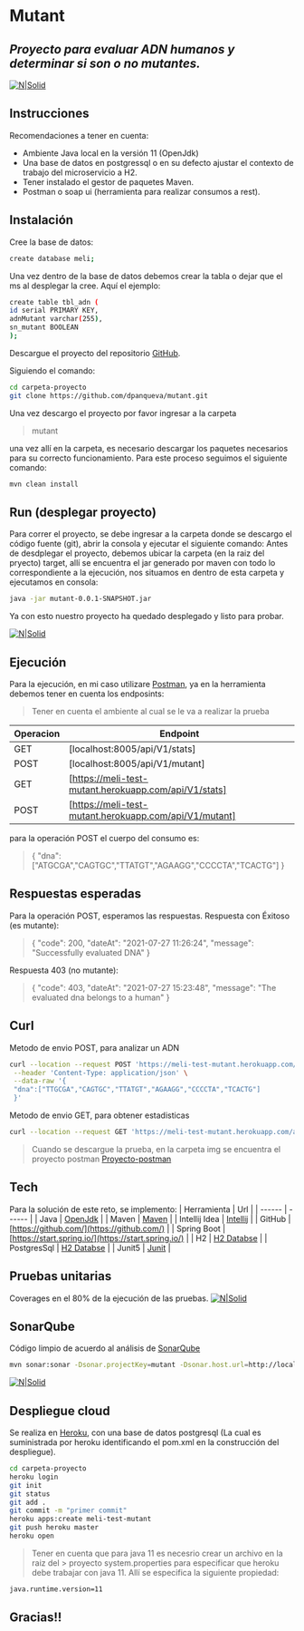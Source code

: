 # Mutant
## _Proyecto para evaluar ADN humanos y determinar si son o no mutantes._

[![N|Solid](https://github.com/dpanqueva/mutant/blob/main/img/sombra.png)]()

## Instrucciones
Recomendaciones a tener en cuenta:
- Ambiente Java local en la versión 11 (OpenJdk)
- Una base de datos en postgressql o en su defecto ajustar el contexto de trabajo del microservicio a H2.
- Tener instalado el gestor de paquetes Maven.
- Postman o soap ui (herramienta para realizar consumos a rest).

## Instalación

Cree la base de datos:
```sh
create database meli;
```

Una vez dentro de la base de datos debemos crear la tabla o dejar que el ms al desplegar la cree.
Aquí el ejemplo:

```sh
create table tbl_adn (
id serial PRIMARY KEY,
adnMutant varchar(255),
sn_mutant BOOLEAN 
);
```

Descargue el proyecto del repositorio [GitHub](https://github.com/dpanqueva/mutant).

Siguiendo el comando:

```sh
cd carpeta-proyecto
git clone https://github.com/dpanqueva/mutant.git
```

Una vez descargo el proyecto por favor ingresar a la carpeta 
> mutant

una vez allí en la carpeta, es necesario descargar los paquetes necesarios para su correcto funcionamiento.
Para este proceso seguimos el siguiente comando:

```sh
mvn clean install
```

## Run (desplegar proyecto)
Para correr el proyecto, se debe ingresar a la carpeta donde se descargo el código fuente (git), abrir la consola y ejecutar el siguiente comando:
Antes de desdplegar el proyecto, debemos ubicar la carpeta (en la raiz del pryecto) target, allí se encuentra el jar generado por maven con todo lo correspondiente a la ejecución, nos situamos en dentro de esta carpeta y ejecutamos en consola:
```sh
java -jar mutant-0.0.1-SNAPSHOT.jar
```
Ya con esto nuestro proyecto ha quedado desplegado y listo para probar.

[![N|Solid](https://github.com/dpanqueva/mutant/blob/main/img/despliegueJava.PNG)]()


## Ejecución
Para la ejecución, en mi caso utilizare [Postman](https://www.postman.com/downloads/), ya en la herramienta debemos tener en cuenta los endposints:

> Tener en cuenta el ambiente al cual se le va a realizar la prueba

| Operacion | Endpoint |
| ------ | ------ |
| GET | [localhost:8005/api/V1/stats] |
| POST | [localhost:8005/api/V1/mutant] |
| GET | [https://meli-test-mutant.herokuapp.com/api/V1/stats] |
| POST | [https://meli-test-mutant.herokuapp.com/api/V1/mutant] |

para la operación POST el cuerpo del consumo es:
> {
> "dna":["ATGCGA","CAGTGC","TTATGT","AGAAGG","CCCCTA","TCACTG"]
> }

## Respuestas esperadas
Para la operación POST, esperamos las respuestas.
Respuesta con Éxitoso (es mutante):
> {
>    "code": 200,
>    "dateAt": "2021-07-27 11:26:24",
>    "message": "Successfully evaluated DNA"
>}

Respuesta 403 (no mutante):
> {
>    "code": 403,
>    "dateAt": "2021-07-27 15:23:48",
>    "message": "The evaluated dna belongs to a human"
> }

## Curl

Metodo de envio POST, para analizar un ADN

```sh
curl --location --request POST 'https://meli-test-mutant.herokuapp.com/api/V1/mutant' \
 --header 'Content-Type: application/json' \
 --data-raw '{
 "dna":["TTGCGA","CAGTGC","TTATGT","AGAAGG","CCCCTA","TCACTG"]
 }'
```

Metodo de envio GET, para obtener estadisticas
```sh 
curl --location --request GET 'https://meli-test-mutant.herokuapp.com/api/V1/stats'
```

> Cuando se descargue la prueba, en la carpeta img se encuentra el proyecto postman [Proyecto-postman]()

## Tech
Para la solución de este reto, se implemento:
| Herramienta | Url |
| ------ | ------ |
| Java | [OpenJdk](https://openjdk.java.net/projects/jdk/11/) |
| Maven | [Maven](https://maven.apache.org/download.cgi) |
| Intellij Idea | [Intellij](https://www.jetbrains.com/es-es/idea/download) |
| GitHub | [https://github.com/](https://github.com/) |
| Spring Boot | [https://start.spring.io/](https://start.spring.io/) |
| H2 | [H2 Databse](https://mvnrepository.com/artifact/com.h2database/h2/1.4.200) |
| PostgresSql | [H2 Databse](https://www.postgresql.org/download/) |
| Junit5 | [Junit](https://junit.org/junit5/) |

## Pruebas unitarias
Coverages en el 80% de la ejecución de las pruebas.
[![N|Solid](https://github.com/dpanqueva/mutant/blob/main/img/coverage.PNG)]()

## SonarQube
Código limpio de acuerdo al análisis de [SonarQube](https://www.sonarqube.org/)
```sh
mvn sonar:sonar -Dsonar.projectKey=mutant -Dsonar.host.url=http://localhost:9000 -Dsonar.login=311c3ec79d0f94c616f7c924ed883c06eb178c29
```
[![N|Solid](https://github.com/dpanqueva/mutant/blob/main/img/sonarqubeCorreccion.PNG)]()

## Despliegue cloud
Se realiza en [Heroku](https://dashboard.heroku.com/apps), con una base de datos postgresql (La cual es suministrada por heroku identificando el pom.xml en la construcción del despliegue).

```sh
cd carpeta-proyecto
heroku login
git init
git status
git add .
git commit -m "primer commit"
heroku apps:create meli-test-mutant
git push heroku master
heroku open
```
> Tener en cuenta que para java 11 es necesrio crear un archivo en la raiz del > proyecto system.properties para especificar que heroku debe trabajar con 
> java 11. Allí se especifica la siguiente propiedad:

```sh
java.runtime.version=11
```

## Gracias!!

